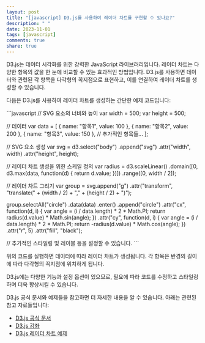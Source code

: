 ```yaml
---
layout: post
title: "[javascript] D3.js를 사용하여 레이더 차트를 구현할 수 있나요?"
description: " "
date: 2023-11-01
tags: [javascript]
comments: true
share: true
---
```


D3.js는 데이터 시각화를 위한 강력한 JavaScript 라이브러리입니다. 레이더 차트는 다양한 항목의 값을 한 눈에 비교할 수 있는 효과적인 방법입니다. D3.js를 사용하면 데이터와 관련된 각 항목을 다각형의 꼭지점으로 표현하고, 이를 연결하여 레이더 차트를 생성할 수 있습니다.

다음은 D3.js를 사용하여 레이더 차트를 생성하는 간단한 예제 코드입니다:

\```javascript
// SVG 요소의 너비와 높이
var width = 500;
var height = 500;

// 데이터
var data = [
  { name: "항목1", value: 100 },
  { name: "항목2", value: 200 },
  { name: "항목3", value: 150 },
  // 추가적인 항목들...
];

// SVG 요소 생성
var svg = d3.select("body")
  .append("svg")
  .attr("width", width)
  .attr("height", height);

// 레이더 차트 생성을 위한 스케일 정의
var radius = d3.scaleLinear()
  .domain([0, d3.max(data, function(d) { return d.value; })])
  .range([0, width / 2]);

// 레이더 차트 그리기
var group = svg.append("g")
  .attr("transform", "translate(" + (width / 2) + "," + (height / 2) + ")");

group.selectAll("circle")
  .data(data)
  .enter()
  .append("circle")
  .attr("cx", function(d, i) {
    var angle = (i / data.length) * 2 * Math.PI;
    return radius(d.value) * Math.sin(angle);
  })
  .attr("cy", function(d, i) {
    var angle = (i / data.length) * 2 * Math.PI;
    return -radius(d.value) * Math.cos(angle);
  })
  .attr("r", 5)
  .attr("fill", "black");

// 추가적인 스타일링 및 레이블 등을 설정할 수 있습니다.
\```

위의 코드를 실행하면 데이터에 따라 레이더 차트가 생성됩니다. 각 항목은 반경의 길이에 따라 다각형의 꼭지점에 위치하게 됩니다.

D3.js에는 다양한 기능과 설정 옵션이 있으므로, 필요에 따라 코드를 수정하고 스타일링하며 더욱 향상시킬 수 있습니다.

D3.js 공식 문서와 예제들을 참고하면 더 자세한 내용을 알 수 있습니다. 아래는 관련된 참고 자료들입니다:

- [D3.js 공식 문서](https://d3js.org/)
- [D3.js 강좌](https://www.dashingd3js.com/)
- [D3.js 레이더 차트 예제](https://observablehq.com/@d3/radar-chart)